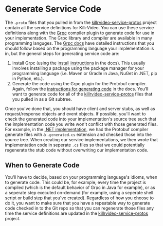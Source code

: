 # Generate Service Code

The `.proto` files that you pulled in from the [killrvideo-service-protos][service-protos]
project contain all the service definitions for KillrVideo. You can use these service
definitions along with the [Grpc][grpc] compiler plugin to generate code for use in your
implementation. The Grpc library and compiler are available in many programming languges.
The [Grpc docs][grpc-docs] have detailed instructions that you should follow based on the
programming language your implementation is in, but the general steps for generating service
code are:

1. Install Grpc (using the [install instructions][grpc-install] in the docs). This usually 
involves installing a package using the package manager for your programming language (i.e.
Maven or Gradle in Java, NuGet in .NET, pip in Python, etc.).
1. Generate the code using the Grpc plugin for the Protobuf compiler. Again, follow the
[instructions for generating code][grpc-generate] in the docs. You'll want to generate code
for all of the [killrvideo-service-protos][service-protos] files that you pulled in as a Git
subtree.

Once you've done that, you should have client and server stubs, as well as request/response
objects and event objects. If possible, you'll want to check the generated code into your
implementation's source tree such that the implementation code you write won't conflict with
those generated files. For example, in the [.NET implementation][csharp], we had the Protobuf
compiler generate files with a `.generated.cs` extension and checked those into the source 
tree. When creating our service implementations, we then wrote that implementation code in 
seperate `.cs` files so that we could potentially regenerate the stub code without 
overwriting our implementation code.

## When to Generate Code

You'll have to decide, based on your programming language's idioms, when to generate code. 
This could be, for example, every time the project is compiled (which is the default 
behavior of Grpc in Java for example), or as a seperate step executed on-demand (for 
example, using a seperate shell script or build step that you've created). Regardless of how
you choose to do it, you want to make sure that you have a repeatable way to generate code 
checked in to the Git repo so that you can regenerate those files any time the service 
definitions are updated in the [killrvideo-service-protos][service-protos] project.

[service-protos]: https://github.com/KillrVideo/killrvideo-service-protos
[grpc]: http://www.grpc.io/
[grpc-docs]: http://www.grpc.io/docs/
[grpc-install]: http://www.grpc.io/docs/#install-grpc
[grpc-generate]: http://www.grpc.io/docs/#generating-grpc-code
[csharp]: https://github.com/luketillman/killrvideo-csharp